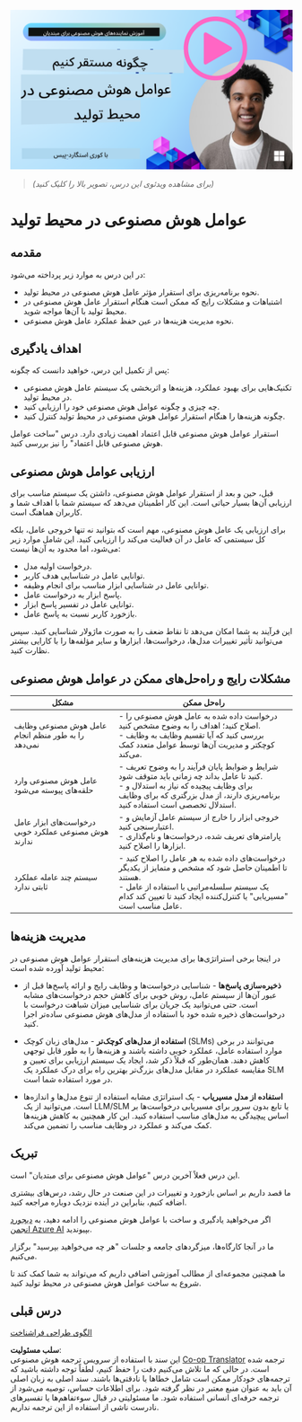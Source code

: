 <!--
CO_OP_TRANSLATOR_METADATA:
{
  "original_hash": "44013a98d980c8b92d4b814dc49b545d",
  "translation_date": "2025-03-28T09:45:21+00:00",
  "source_file": "10-ai-agents-production\\README.md",
  "language_code": "fa"
}
-->
[![AI Agents In Production](../../../translated_images/lesson-10-thumbnail.0b68f4240618b3d5b26693b78cf2cf0a8b36131b50bb08daf91d548cecc87424.fa.png)](https://youtu.be/l4TP6IyJxmQ?si=IvCW3cbw0NJ2mUMV)

> _(برای مشاهده ویدئوی این درس، تصویر بالا را کلیک کنید)_
# عوامل هوش مصنوعی در محیط تولید

## مقدمه

در این درس به موارد زیر پرداخته می‌شود:

- نحوه برنامه‌ریزی برای استقرار مؤثر عامل هوش مصنوعی در محیط تولید.
- اشتباهات و مشکلات رایج که ممکن است هنگام استقرار عامل هوش مصنوعی در محیط تولید با آن‌ها مواجه شوید.
- نحوه مدیریت هزینه‌ها در عین حفظ عملکرد عامل هوش مصنوعی.

## اهداف یادگیری

پس از تکمیل این درس، خواهید دانست که چگونه:

- تکنیک‌هایی برای بهبود عملکرد، هزینه‌ها و اثربخشی یک سیستم عامل هوش مصنوعی در محیط تولید.
- چه چیزی و چگونه عوامل هوش مصنوعی خود را ارزیابی کنید.
- چگونه هزینه‌ها را هنگام استقرار عوامل هوش مصنوعی در محیط تولید کنترل کنید.

استقرار عوامل هوش مصنوعی قابل اعتماد اهمیت زیادی دارد. درس "ساخت عوامل هوش مصنوعی قابل اعتماد" را نیز بررسی کنید.

## ارزیابی عوامل هوش مصنوعی

قبل، حین و بعد از استقرار عوامل هوش مصنوعی، داشتن یک سیستم مناسب برای ارزیابی آن‌ها بسیار حیاتی است. این کار اطمینان می‌دهد که سیستم شما با اهداف شما و کاربران هماهنگ است.

برای ارزیابی یک عامل هوش مصنوعی، مهم است که بتوانید نه تنها خروجی عامل، بلکه کل سیستمی که عامل در آن فعالیت می‌کند را ارزیابی کنید. این شامل موارد زیر می‌شود، اما محدود به آن‌ها نیست:

- درخواست اولیه مدل.
- توانایی عامل در شناسایی هدف کاربر.
- توانایی عامل در شناسایی ابزار مناسب برای انجام وظیفه.
- پاسخ ابزار به درخواست عامل.
- توانایی عامل در تفسیر پاسخ ابزار.
- بازخورد کاربر نسبت به پاسخ عامل.

این فرآیند به شما امکان می‌دهد تا نقاط ضعف را به صورت ماژولار شناسایی کنید. سپس می‌توانید تأثیر تغییرات مدل‌ها، درخواست‌ها، ابزارها و سایر مؤلفه‌ها را با کارایی بیشتر نظارت کنید.

## مشکلات رایج و راه‌حل‌های ممکن در عوامل هوش مصنوعی

| **مشکل**                                      | **راه‌حل ممکن**                                                                                                                                                                                                     |
| ---------------------------------------------- | -------------------------------------------------------------------------------------------------------------------------------------------------------------------------------------------------------------------------- |
| عامل هوش مصنوعی وظایف را به طور منظم انجام نمی‌دهد | - درخواست داده شده به عامل هوش مصنوعی را اصلاح کنید؛ اهداف را به وضوح مشخص کنید.<br>- بررسی کنید که آیا تقسیم وظایف به وظایف کوچکتر و مدیریت آن‌ها توسط عوامل متعدد کمک می‌کند.                                                      |
| عامل هوش مصنوعی وارد حلقه‌های پیوسته می‌شود         | - شرایط و ضوابط پایان فرآیند را به وضوح تعریف کنید تا عامل بداند چه زمانی باید متوقف شود.<br>- برای وظایف پیچیده که نیاز به استدلال و برنامه‌ریزی دارند، از مدل بزرگتری که برای وظایف استدلال تخصصی است استفاده کنید. |
| درخواست‌های ابزار عامل هوش مصنوعی عملکرد خوبی ندارند | - خروجی ابزار را خارج از سیستم عامل آزمایش و اعتبارسنجی کنید.<br>- پارامترهای تعریف شده، درخواست‌ها و نام‌گذاری ابزارها را اصلاح کنید.                                                                                        |
| سیستم چند عامله عملکرد ثابتی ندارد               | - درخواست‌های داده شده به هر عامل را اصلاح کنید تا اطمینان حاصل شود که مشخص و متمایز از یکدیگر هستند.<br>- یک سیستم سلسله‌مراتبی با استفاده از عامل "مسیر‌یابی" یا کنترل‌کننده ایجاد کنید تا تعیین کند کدام عامل مناسب است.         |

## مدیریت هزینه‌ها

در اینجا برخی استراتژی‌ها برای مدیریت هزینه‌های استقرار عوامل هوش مصنوعی در محیط تولید آورده شده است:

- **ذخیره‌سازی پاسخ‌ها** - شناسایی درخواست‌ها و وظایف رایج و ارائه پاسخ‌ها قبل از عبور آن‌ها از سیستم عامل، روش خوبی برای کاهش حجم درخواست‌های مشابه است. حتی می‌توانید یک جریان برای شناسایی میزان شباهت درخواست با درخواست‌های ذخیره شده خود با استفاده از مدل‌های هوش مصنوعی ساده‌تر اجرا کنید.

- **استفاده از مدل‌های کوچک‌تر** - مدل‌های زبان کوچک (SLMs) می‌توانند در برخی موارد استفاده عامل، عملکرد خوبی داشته باشند و هزینه‌ها را به طور قابل توجهی کاهش دهند. همان‌طور که قبلاً ذکر شد، ایجاد یک سیستم ارزیابی برای تعیین و مقایسه عملکرد در مقابل مدل‌های بزرگ‌تر بهترین راه برای درک عملکرد یک SLM در مورد استفاده شما است.

- **استفاده از مدل مسیریاب** - یک استراتژی مشابه استفاده از تنوع مدل‌ها و اندازه‌ها است. می‌توانید از یک LLM/SLM یا تابع بدون سرور برای مسیریابی درخواست‌ها بر اساس پیچیدگی به مدل‌های مناسب استفاده کنید. این کار همچنین به کاهش هزینه‌ها کمک می‌کند و عملکرد در وظایف مناسب را تضمین می‌کند.

## تبریک

این درس فعلاً آخرین درس "عوامل هوش مصنوعی برای مبتدیان" است.

ما قصد داریم بر اساس بازخورد و تغییرات در این صنعت در حال رشد، درس‌های بیشتری اضافه کنیم، بنابراین در آینده نزدیک دوباره مراجعه کنید.

اگر می‌خواهید یادگیری و ساخت با عوامل هوش مصنوعی را ادامه دهید، به <a href="https://discord.gg/kzRShWzttr" target="_blank">دیجورد انجمن Azure AI</a> بپیوندید.

ما در آنجا کارگاه‌ها، میزگردهای جامعه و جلسات "هر چه می‌خواهید بپرسید" برگزار می‌کنیم.

ما همچنین مجموعه‌ای از مطالب آموزشی اضافی داریم که می‌تواند به شما کمک کند تا شروع به ساخت عوامل هوش مصنوعی در محیط تولید کنید.

## درس قبلی

[الگوی طراحی فراشناخت](../09-metacognition/README.md)

**سلب مسئولیت**:  
این سند با استفاده از سرویس ترجمه هوش مصنوعی [Co-op Translator](https://github.com/Azure/co-op-translator) ترجمه شده است. در حالی که ما تلاش می‌کنیم دقت را حفظ کنیم، لطفاً توجه داشته باشید که ترجمه‌های خودکار ممکن است شامل خطاها یا نادقتی‌ها باشند. سند اصلی به زبان اصلی آن باید به عنوان منبع معتبر در نظر گرفته شود. برای اطلاعات حساس، توصیه می‌شود از ترجمه حرفه‌ای انسانی استفاده شود. ما مسئولیتی در قبال سوءتفاهم‌ها یا تفسیرهای نادرست ناشی از استفاده از این ترجمه نداریم.
